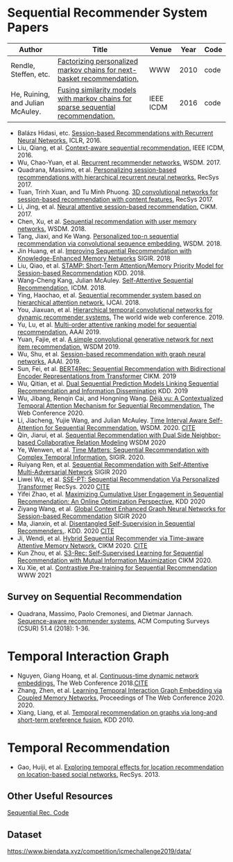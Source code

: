 # Sequential Recommender System Papers
Author | Title  | Venue | Year  | Code |
-------|--------|-------|-------|-------|
Rendle, Steffen, etc. | [Factorizing personalized markov chains for next-basket recommendation.](http://citeseerx.ist.psu.edu/viewdoc/download?doi=10.1.1.461.6854&rep=rep1&type=pdf) | WWW | 2010 | code |
He, Ruining, and Julian McAuley. | [Fusing similarity models with markov chains for sparse sequential recommendation.](https://cseweb.ucsd.edu/~jmcauley/pdfs/icdm16a.pdf)| IEEE ICDM | 2016 | code |
- Balázs Hidasi, etc. [Session-based Recommendations with Recurrent Neural Networks.](https://arxiv.org/abs/1511.06939) ICLR, 2016.
- Liu, Qiang, et al. [Context-aware sequential recommendation.](https://arxiv.org/abs/1609.05787) IEEE ICDM, 2016.
- Wu, Chao-Yuan, et al. [Recurrent recommender networks.](https://dl.acm.org/doi/pdf/10.1145/3018661.3018689) WSDM. 2017.
- Quadrana, Massimo, et al. [Personalizing session-based recommendations with hierarchical recurrent neural networks.](https://arxiv.org/pdf/1706.04148.pdf) RecSys 2017.
- Tuan, Trinh Xuan, and Tu Minh Phuong. [3D convolutional networks for session-based recommendation with content features.](https://dl.acm.org/doi/pdf/10.1145/3109859.3109900?casa_token=oaw4-qd-PmAAAAAA:PM2QlalXJgAlmQ1M8oLoH6IlrXVaGRxx-9mmSZ4__Mi-r670-gW3dmNyyHoO4-2-9jcSRLVgadI) RecSys 2017.
- Li, Jing, et al. [Neural attentive session-based recommendation.](https://dl.acm.org/doi/pdf/10.1145/3132847.3132926?casa_token=p-UU3TxH3W0AAAAA:n8g1DKgwpJUOg5HhUhVNjzcT1hyftFAN7IThuOTYuAUIFJGUIdfsPADjulXugIIvjGD5BN0qvt8y) CIKM. 2017.
- Chen, Xu, et al. [Sequential recommendation with user memory networks.](https://dl.acm.org/doi/pdf/10.1145/3159652.3159668?casa_token=dwnjPirHUakAAAAA:15TKXBAZWzF7cXgAg0qWn8afEwjKVjMZUfQoYxb6KFWMqqYE-Jk1gc6EgWVM4cLJXqVD6Dcey6s) WSDM. 2018.
- Tang, Jiaxi, and Ke Wang. [Personalized top-n sequential recommendation via convolutional sequence embedding.](https://arxiv.org/pdf/1809.07426.pdf) WSDM. 2018.
- Jin Huang, et al. [Improving Sequential Recommendation with Knowledge-Enhanced Memory Networks](https://dl.acm.org/doi/pdf/10.1145/3209978.3210017?casa_token=g6_ao5I-4dYAAAAA:Mf3O94xM-1vafa7Wg_N8725GTJksIxMVWIMV7wLTqRuWN-ZZZQ9MxNCIiR0ZX6PbDfhzVl_DH2g) SIGIR. 2018
- Liu, Qiao, et al. [STAMP: Short-Term Attention/Memory Priority Model for Session-based Recommendation](https://github.com/uestcnlp/STAMP) KDD. 2018.
- Wang-Cheng Kang, Julian McAuley. [Self-Attentive Sequential Recommendation](https://cseweb.ucsd.edu/~jmcauley/pdfs/icdm18.pdf), ICDM. 2018.
- Ying, Haochao, et al. [Sequential recommender system based on hierarchical attention network.](https://www.ijcai.org/Proceedings/2018/0546.pdf) IJCAI. 2018.
- You, Jiaxuan, et al. [Hierarchical temporal convolutional networks for dynamic recommender systems.](https://arxiv.org/pdf/1904.04381.pdf) The world wide web conference. 2019.
- Yu, Lu, et al. [Multi-order attentive ranking model for sequential recommendation.](https://www.aaai.org/ojs/index.php/AAAI/article/view/4516/4394) AAAI 2019.
- Yuan, Fajie, et al. [A simple convolutional generative network for next item recommendation.](https://dl.acm.org/doi/pdf/10.1145/3289600.3290975?casa_token=J1syrbahjloAAAAA:VbCRffYiUm4wqFaZjuxkTB0PiCMswTUAVHb_yy3Yw262gG_r_if1wD1f6gJ-PoGKulKriSDqLDM) WSDM 2019.
- Wu, Shu, et al. [Session-based recommendation with graph neural networks.](https://www.aaai.org/ojs/index.php/AAAI/article/view/3804/3682) AAAI. 2019.
- Sun, Fei, et al. [BERT4Rec: Sequential Recommendation with Bidirectional Encoder Representations from Transformer](https://arxiv.org/abs/1904.06690) CIKM. 2019
- Wu, Qitian, et al. [Dual Sequential Prediction Models Linking Sequential Recommendation and Information Dissemination](https://dl.acm.org/doi/pdf/10.1145/3292500.3330959) KDD. 2019
- Wu, Jibang, Renqin Cai, and Hongning Wang. [Déjà vu: A Contextualized Temporal Attention Mechanism for Sequential Recommendation.](https://arxiv.org/pdf/2002.00741.pdf) The Web Conference 2020.
- Li, Jiacheng, Yujie Wang, and Julian McAuley. [Time Interval Aware Self-Attention for Sequential Recommendation.](https://cseweb.ucsd.edu/~jmcauley/pdfs/wsdm20b.pdf) WSDM. 2020. [CITE](./bib_files/Time_Interval.bib)
- Qin, Jiarui, et al. [Sequential Recommendation with Dual Side Neighbor-based Collaborative Relation Modeling](https://arxiv.org/pdf/1911.03883.pdf) WSDM 2020
- Ye, Wenwen, et al. [Time Matters: Sequential Recommendation with Complex Temporal Information.](https://dl.acm.org/doi/pdf/10.1145/3397271.3401154?casa_token=B-A6CsmuPiwAAAAA:cUV0AptqcwC5lA5wrVSUmHsGV978bBsDS4v_ZgbFrEy-0g6yNDhoYava4G7QA-zR38hOT07Ruuut) SIGIR. 2020.
- Ruiyang Ren, et al. [Sequential Recommendation with Self-Attentive Multi-Adversarial Network](https://dl.acm.org/doi/pdf/10.1145/3397271.3401111) SIGIR 2020
- Liwei Wu, et al. [SSE-PT: Sequential Recommendation Via Personalized Transformer](https://dl.acm.org/doi/pdf/10.1145/3383313.3412258) RecSys. 2020 [CITE](./bib_files/SSE-PT.bib)
- Yifei Zhao, et al. [Maximizing Cumulative User Engagement in Sequential Recommendation: An Online Optimization Perspective.](https://dl.acm.org/doi/pdf/10.1145/3394486.3403329) KDD 2020
- Ziyang Wang, et al. [Global Context Enhanced Graph Neural Networks for Session-based Recommendation](https://dl.acm.org/doi/pdf/10.1145/3397271.3401142?casa_token=ApAXWFNIP9YAAAAA:aeHrK0slKcgdm4unhnGntFNsHNEX6Atgd2hRr8tOdJ590zbhivJnFFv5mc9h6TdJnxkIJNM0bws) SIGIR 2020
- Ma, Jianxin, et al. [Disentangled Self-Supervision in Sequential Recommenders.](http://pengcui.thumedialab.com/papers/DisentangledSequentialRecommendation.pdf). KDD. 2020 [CITE](./bib_files/disentangle.bib)
- Ji, Wendi, et al. [Hybrid Sequential Recommender via Time-aware Attentive Memory Network.](https://arxiv.org/pdf/2005.08598.pdf) CIKM 2020. [CITE](./bib_files/MTAM.bib)
- Kun Zhou, et al. [S3-Rec: Self-Supervised Learning for Sequential Recommendation with Mutual Information Maximization](https://arxiv.org/pdf/2008.07873.pdf) CIKM 2020.
- Xu Xie, et al. [Contrastive Pre-training for Sequential Recommendation](https://arxiv.org/pdf/2010.14395.pdf) WWW 2021

## Survey on Sequential Recommendation
- Quadrana, Massimo, Paolo Cremonesi, and Dietmar Jannach. [Sequence-aware recommender systems.](https://arxiv.org/pdf/1802.08452.pdf) ACM Computing Surveys (CSUR) 51.4 (2018): 1-36.

# Temporal Interaction Graph
- Nguyen, Giang Hoang, et al. [Continuous-time dynamic network embeddings.](http://ryanrossi.com/pubs/nguyen-et-al-WWW18-BigNet.pdf) The Web Conference 2018.[CITE](./bib_files/CTDNE.bib)
- Zhang, Zhen, et al. [Learning Temporal Interaction Graph Embedding via Coupled Memory Networks.](https://dl.acm.org/doi/pdf/10.1145/3366423.3380076?casa_token=jQDfuykEgz8AAAAA:IoUaw2pIm_WW7RxZPo7O1KdUtWy2StHjSGpgSQ0nCF32Lwr3_M2By9_zbJkKrKBu-NDsIB-T1sc) Proceedings of The Web Conference 2020. 2020.
- Xiang, Liang, et al. [Temporal recommendation on graphs via long-and short-term preference fusion.](https://dl.acm.org/doi/pdf/10.1145/1835804.1835896?casa_token=sXnMSlVllp0AAAAA:Op3oiJ4aw7Fyh-kwetwb0hPwjiKTNXBOQWvbbFGmvPqYgf6p0CbywFibcJITWN6qlO9nJ4du1Cw) KDD 2010.

# Temporal Recommendation
- Gao, Huiji, et al. [Exploring temporal effects for location recommendation on location-based social networks.](https://dl.acm.org/doi/pdf/10.1145/2507157.2507182?casa_token=HqN0SmOY0IAAAAAA:mKnXv5PWKdnNbWDiAkOsM7R0pQc6oq1ZIA5pUfxRwKrb1x1_i6zUyZ0EBNu0-Sezxqm98jFq79Y) RecSys. 2013.

## Other Useful Resources
[Sequential Rec. Code](https://github.com/DeepGraphLearning/RecommenderSystems/tree/master/sequentialRec)

## Dataset
https://www.biendata.xyz/competition/icmechallenge2019/data/
